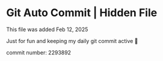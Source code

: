 # Git Auto Commit | Hidden File

This file was added Feb 12, 2025

Just for fun and keeping my daily git commit active 🤪

commit number: 2293892
